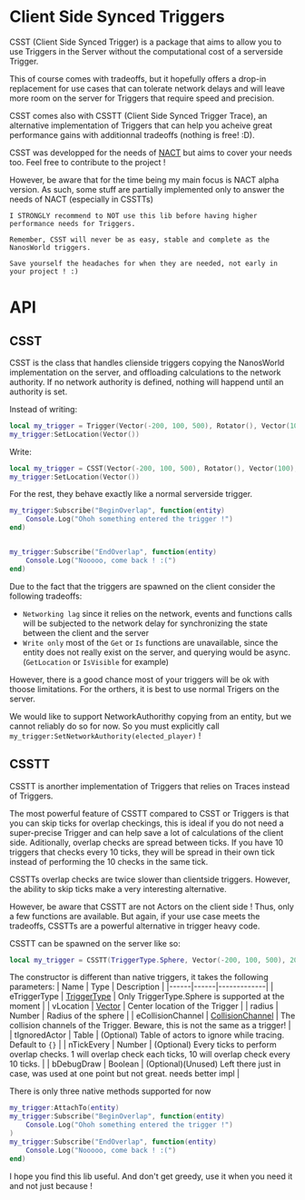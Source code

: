 # Client Side Synced Triggers

CSST (Client Side Synced Trigger) is a package that aims to allow you to use Triggers in the Server without the computational cost of a serverside Trigger.

This of course comes with tradeoffs, but it hopefully offers a drop-in replacement for use cases that can tolerate network delays and will leave more room on the server for Triggers that require speed and precision.

CSST comes also with CSSTT (Client Side Synced Trigger Trace), an alternative implementation of Triggers that can help you acheive great performance gains with additionnal tradeoffs (nothing is free! :D).

CSST was developped for the needs of [NACT](https://github.com/DKFN/NACT) but aims to cover your needs too. Feel free to contribute to the project !

However, be aware that for the time being my main focus is NACT alpha version. As such, some stuff are partially implemented only to answer the needs of NACT (especially in CSSTTs)

```
I STRONGLY recommend to NOT use this lib before having higher performance needs for Triggers.

Remember, CSST will never be as easy, stable and complete as the NanosWorld triggers.

Save yourself the headaches for when they are needed, not early in your project ! :)
```


# API
## CSST

CSST is the class that handles clienside triggers copying the NanosWorld implementation on the server, and offloading calculations to the network authority. If no network authority is defined, nothing will happend until an authority is set.

Instead of writing:
```lua
local my_trigger = Trigger(Vector(-200, 100, 500), Rotator(), Vector(100), TriggerType.Sphere, true, Color(1, 0, 0))
my_trigger:SetLocation(Vector())
```
Write:
```lua
local my_trigger = CSST(Vector(-200, 100, 500), Rotator(), Vector(100), TriggerType.Sphere, true, Color(1, 0, 0))
my_trigger:SetLocation(Vector())
```

For the rest, they behave exactly like a normal serverside trigger.
```lua
my_trigger:Subscribe("BeginOverlap", function(entity)
    Console.Log("Ohoh something entered the trigger !")
end)


my_trigger:Subscribe("EndOverlap", function(entity)
    Console.Log("Nooooo, come back ! :(")
end)
```


Due to the fact that the triggers are spawned on the client consider the following tradeoffs:
- `Networking lag` since it relies on the network, events and functions calls will be subjected to the network delay for synchronizing the state between the client and the server
- `Write only` most of the `Get` or `Is` functions are unavailable, since the entity does not really exist on the server, and querying would be async. (`GetLocation` or `IsVisible` for example) 

However, there is a good chance most of your triggers will be ok with thoose limitations.
For the orthers, it is best to use normal Trigers on the server.

We would like to support NetworkAuthorithy copying from an entity, but we cannot reliably do so for now. So you must explicitly call `my_trigger:SetNetworkAuthority(elected_player)` !

## CSSTT
CSSTT is anorther implementation of Triggers that relies on Traces instead of Triggers.

The most powerful feature of CSSTT compared to CSST or Triggers is that you can skip ticks for overlap checkings, this is ideal if you do not need a super-precise Trigger and can help save a lot of calculations of the client side.
Aditionally, overlap checks are spread between ticks. If you have 10 triggers that checks every 10 ticks, they will be spread in their own tick instead of performing the 10 checks in the same tick.

CSSTTs overlap checks are twice slower than clientside triggers. However, the ability to skip ticks
make a very interesting alternative.

However, be aware that CSSTT are not Actors on the client side ! Thus, only a few functions are available. But again, if your use case meets the tradeoffs, CSSTTs are a powerful alternative in trigger heavy code.

CSSTT can be spawned on the server like so:
```lua
local my_trigger = CSSTT(TriggerType.Sphere, Vector(-200, 100, 500), 200, CollisionChannel.Pawn, {}, 50)
```

The constructor is different than native triggers, it takes the following parameters:
| Name | Type | Description |
|------|------|-------------|
| eTriggerType | [TriggerType](https://docs.nanos.world/docs/scripting-reference/glossary/enums#triggertype)    | Only TriggerType.Sphere is supported at the moment         |
| vLocation | [Vector](https://docs.nanos.world/docs/scripting-reference/structs/vector)   | Center location of the Trigger |
| radius | Number | Radius of the sphere |
| eCollisionChannel | [CollisionChannel](https://docs.nanos.world/docs/scripting-reference/glossary/enums#collisionchannel)  | The collision channels of the Trigger. Beware, this is not the same as a trigger! |
| tIgnoredActor | Table | (Optional) Table of actors to ignore while tracing. Default to `{}` |
| nTickEvery | Number | (Optional) Every ticks to perform overlap checks. 1 will overlap check each ticks, 10 will overlap check every 10 ticks. |
| bDebugDraw | Boolean | (Optional)(Unused) Left there just in case, was used at one point but not great. needs better impl |

There is only three native methods supported for now
```lua
my_trigger:AttachTo(entity)
my_trigger:Subscribe("BeginOverlap", function(entity)
    Console.Log("Ohoh something entered the trigger !")
)
my_trigger:Subscribe("EndOverlap", function(entity)
    Console.Log("Nooooo, come back ! :(")
end)
```

I hope you find this lib useful.
And don't get greedy, use it when you need it and not just because !
